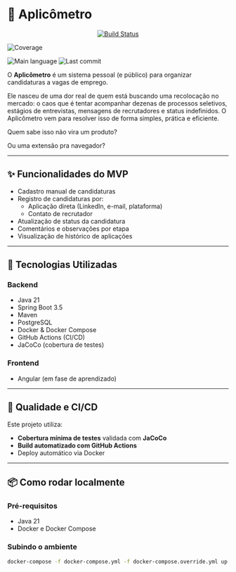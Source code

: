 # 🧭 Aplicômetro

<p align="center">
  <!-- Status do build no GitHub Actions -->
  <a href="https://github.com/ViniciusAnholeto/aplicometro/actions/workflows/ci.yml">
    <img src="https://github.com/ViniciusAnholeto/aplicometro/actions/workflows/ci.yml/badge.svg" alt="Build Status">
  </a>

  <!-- Cobertura de testes (valor estático, pode atualizar depois com ferramenta real) -->
  ![Coverage](https://raw.githubusercontent.com/ViniciusAnholeto/aplicometro/main/.github/badges/coverage.svg)

  <!-- Linguagem principal -->
  <img src="https://img.shields.io/github/languages/top/ViniciusAnholeto/aplicometro" alt="Main language">

  <!-- Último commit -->
  <img src="https://img.shields.io/github/last-commit/ViniciusAnholeto/aplicometro" alt="Last commit">
</p>

O **Aplicômetro** é um sistema pessoal (e público) para organizar candidaturas a vagas de emprego.

Ele nasceu de uma dor real de quem está buscando uma recolocação no mercado: o caos que é tentar acompanhar dezenas de processos seletivos, estágios de entrevistas, mensagens de recrutadores e status indefinidos. O Aplicômetro vem para resolver isso de forma simples, prática e eficiente.

Quem sabe isso não vira um produto? 

Ou uma extensão pra navegador?

---

## ✨ Funcionalidades do MVP

- Cadastro manual de candidaturas
- Registro de candidaturas por:
    - Aplicação direta (LinkedIn, e-mail, plataforma)
    - Contato de recrutador
- Atualização de status da candidatura
- Comentários e observações por etapa
- Visualização de histórico de aplicações

---

## 🚀 Tecnologias Utilizadas

### Backend
- Java 21
- Spring Boot 3.5
- Maven
- PostgreSQL
- Docker & Docker Compose
- GitHub Actions (CI/CD)
- JaCoCo (cobertura de testes)

### Frontend
- Angular (em fase de aprendizado)

---

## 🧪 Qualidade e CI/CD

Este projeto utiliza:
- **Cobertura mínima de testes** validada com **JaCoCo**
- **Build automatizado com GitHub Actions**
- Deploy automático via Docker

---

## 📦 Como rodar localmente

### Pré-requisitos
- Java 21
- Docker e Docker Compose

### Subindo o ambiente

```bash
docker-compose -f docker-compose.yml -f docker-compose.override.yml up -d
